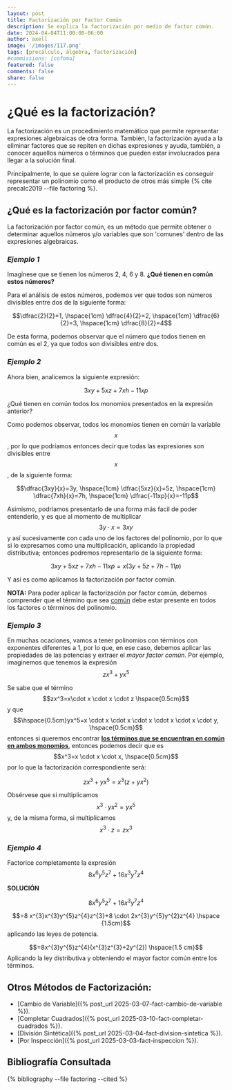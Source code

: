 ```yaml
---
layout: post
title: Factorización por Factor Común
description: Se explica la factorización por medio de factor común.
date: 2024-04-04T11:00:00-06:00
author: axell
image: '/images/117.png'
tags: [precálculo, álgebra, factorización]
#commissions: [cofoma]
featured: false
comments: false
share: false
---
```


# ¿Qué es la factorización?

La factorización es un procedimiento matemático que permite representar expresiones algebraicas de otra forma. También, la factorización ayuda a la eliminar factores que se repiten en dichas expresiones y ayuda, también, a conocer aquellos números o términos que pueden estar involucrados para llegar a la solución final. 

Principalmente, lo que se quiere lograr con la factorización es conseguir representar un polinomio como el producto de otros más simple {% cite precalc2019 --file factoring %}. 

## ¿Qué es la factorización por factor común?

La factorización por factor común, es un método que permite obtener o determinar aquellos números y/o variables que son 'comunes' dentro de las expresiones algebraicas.

### ***Ejemplo 1*** 

Imagínese que se tienen los números 2, 4, 6 y 8. **¿Qué tienen en común estos números?**

Para el análisis de estos números, podemos ver que todos son números divisibles entre dos de la siguiente forma:

$$\dfrac{2}{2}=1, \hspace{1cm} \dfrac{4}{2}=2, \hspace{1cm} \dfrac{6}{2}=3, \hspace{1cm} \dfrac{8}{2}=4$$

De esta forma, podemos observar que el número que todos tienen en común es el 2, ya que todos son divisibles entre dos. 

### ***Ejemplo 2***

Ahora bien, analicemos la siguiente expresión: 

$$3xy+5xz+7xh-11xp$$

¿Qué tienen en común todos los monomios presentados en la expresión anterior?

Como podemos observar, todos los monomios tienen en común la variable $$x$$, por lo que podríamos entonces decir que todas las expresiones son divisibles entre $$x$$, de la siguiente forma: 

$$\dfrac{3xy}{x}=3y, \hspace{1cm} \dfrac{5xz}{x}=5z, \hspace{1cm} \dfrac{7xh}{x}=7h, \hspace{1cm} \dfrac{-11xp}{x}=-11p$$

Asimismo, podríamos presentarlo de una forma más facil de poder entenderlo, y es que al momento de multiplicar $$3y \cdot x =3xy$$ y así sucesivamente con cada uno de los factores del polinomio, por lo que si lo expresamos como una multiplicación, aplicando la propiedad distributiva; entonces podremos representarlo de la siguiente forma:

$$3xy+5xz+7xh-11xp=x(3y+5z+7h-11p)$$ 

Y así es como aplicamos la factorización por factor común. 

**NOTA:** Para poder aplicar la factorización por factor común, debemos comprender que el término que sea <span style="text-decoration: underline;">común</span> debe estar presente en todos los factores o térrminos del polinomio.

### ***Ejemplo 3***

En muchas ocaciones, vamos a tener polinomios con términos con exponentes diferentes a 1, por lo que, en ese caso, debemos aplicar las propiedades de las potencias y extraer el *mayor factor común*. Por ejemplo, imaginemos que tenemos la expresión $$zx^3+yx^5$$

Se sabe que el término $$zx^3=x\cdot x \cdot x \cdot z \hspace{0.5cm}$$ y que $$\hspace{0.5cm}yx^5=x \cdot x \cdot x \cdot x \cdot x \cdot x \cdot y, \hspace{0.5cm}$$ entonces si queremos encontrar <span style="text-decoration: underline;"><strong>los términos que se encuentran en común en ambos monomios</strong></span>, entonces podemos decir que es $$x^3=x \cdot x \cdot x, \hspace{0.5cm}$$ por lo que la factorización correspondiente será:

$$zx^3+yx^5=x^3(z+yx^2)$$

Obsérvese que si multiplicamos $$x^3 \cdot yx^2=yx^5$$ y, de la misma forma, si multiplicamos $$x^3 \cdot z=zx^3$$

### ***Ejemplo 4***

Factorice completamente la expresión $$8x^{6}y^{5}z^{7}+16x^{3}y^{7}z^{4}$$

**SOLUCIÓN**

$$8x^{6}y^{5}z^{7}+16x^{3}y^{7}z^{4}$$

$$=8 x^{3}x^{3}y^{5}z^{4}z^{3}+8 \cdot 2x^{3}y^{5}y^{2}z^{4} \hspace {1.5cm}$$ aplicando las leyes de potencia.

$$=8x^{3}y^{5}z^{4}(x^{3}z^{3}+2y^{2})  \hspace{1.5 cm}$$ Aplicando la ley distributiva y obteniendo el mayor factor común entre los términos. 

## Otros Métodos de Factorización:

* [Cambio de Variable]({% post_url 2025-03-07-fact-cambio-de-variable %}).
* [Completar Cuadrados]({% post_url 2025-03-10-fact-completar-cuadrados %}).
* [División Sintética]({% post_url 2025-03-04-fact-division-sintetica %}).
* [Por Inspección]({% post_url 2025-03-03-fact-inspeccion %}).

## Bibliografía Consultada

{% bibliography --file factoring --cited %}
